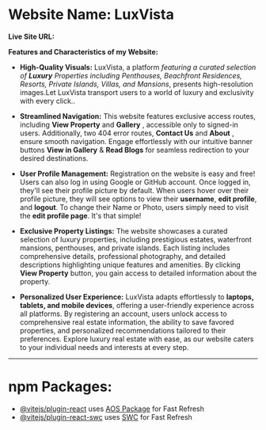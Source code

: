 # Website Name: LuxVista

**Live Site URL:**

**Features and Characteristics of my
Website:**
- **High-Quality Visuals:** LuxVista, a platform *featuring a curated selection of **Luxury** Properties including Penthouses, Beachfront Residences, Resorts, Private Islands, Villas, and Mansions*, presents high-resolution images.Let LuxVista transport users to a world of luxury and exclusivity with every click..

- **Streamlined Navigation:**  This website features exclusive access routes, including **View Property** and **Gallery** , accessible only to signed-in users. Additionally, two 404 error routes, **Contact Us** and **About** , ensure smooth navigation. Engage effortlessly with our intuitive banner buttons **View in Gallery** & **Read Blogs** for seamless redirection to your desired destinations.

- **User Profile Management:** Registration on the website is easy and free! Users can also log in using Google or GitHub account. Once logged in, they'll see their profile picture by default. When users hover over their profile picture, they will see options to view their **username**, **edit profile**, and **logout**. To change their Name or Photo, users simply need to visit the **edit profile page**. It's that simple!

- **Exclusive Property Listings:** The website showcases a curated selection of luxury properties, including prestigious estates, waterfront mansions, penthouses, and private islands. Each listing includes comprehensive details, professional photography, and detailed descriptions highlighting unique features and amenities. By clicking **View Property** button, you gain access to detailed information about the property.

- **Personalized User Experience:** LuxVista adapts effortlessly to **laptops, tablets, and mobile devices**, offering a user-friendly experience across all platforms. By registering an account, users unlock access to comprehensive real estate information, the ability to save favored properties, and personalized recommendations tailored to their preferences. Explore luxury real estate with ease, as our website caters to your individual needs and interests at every step.
___

# npm Packages:

- [@vitejs/plugin-react](https://github.com/vitejs/vite-plugin-react/blob/main/packages/plugin-react/README.md) uses [AOS Package](https://www.npmjs.com/package/aos) for Fast Refresh
- [@vitejs/plugin-react-swc](https://github.com/vitejs/vite-plugin-react-swc) uses [SWC](https://swc.rs/) for Fast Refresh

